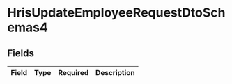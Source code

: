 # HrisUpdateEmployeeRequestDtoSchemas4


## Fields

| Field       | Type        | Required    | Description |
| ----------- | ----------- | ----------- | ----------- |